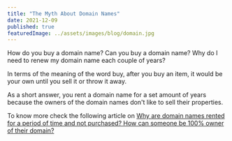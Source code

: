 ```yaml
---
title: "The Myth About Domain Names"
date: 2021-12-09
published: true
featuredImage: ../assets/images/blog/domain.jpg
---
```


How do you buy a domain name? Can you buy a domain name? Why do I need to renew my domain name each couple of years? 

In terms of the meaning of the word buy, after you buy an item, it would be your own until you sell it or throw it away.

As a short answer, you rent a domain name for a set amount of years because the owners of the domain names don't like to sell their properties.

To know more check the following article on [Why are domain names rented for a period of time and not purchased? How can someone be 100% owner of their domain?](https://domsite.io/why-are-domain-names-rented-how-to-be-owner/) 

